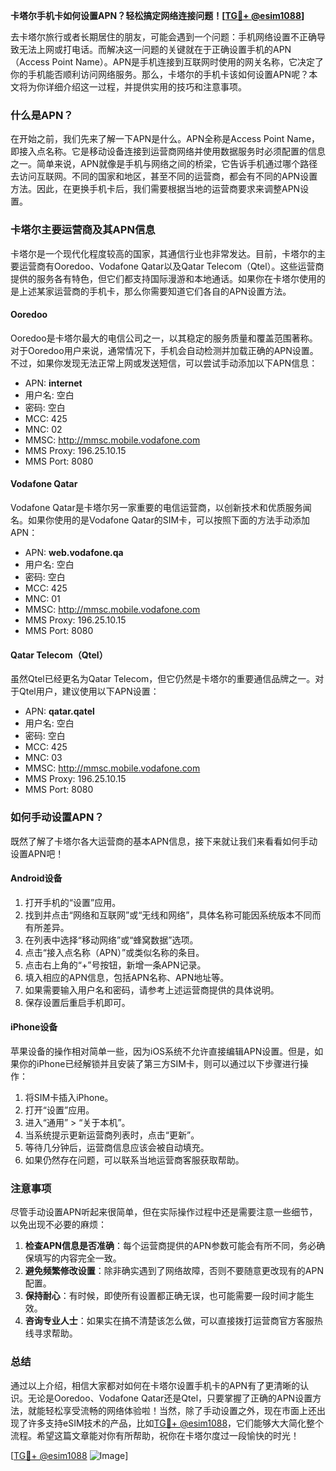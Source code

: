 **卡塔尔手机卡如何设置APN？轻松搞定网络连接问题！[[TG💪+ @esim1088](https://t.me/s/esim1088)]**

去卡塔尔旅行或者长期居住的朋友，可能会遇到一个问题：手机网络设置不正确导致无法上网或打电话。而解决这一问题的关键就在于正确设置手机的APN（Access Point Name）。APN是手机连接到互联网时使用的网关名称，它决定了你的手机能否顺利访问网络服务。那么，卡塔尔的手机卡该如何设置APN呢？本文将为你详细介绍这一过程，并提供实用的技巧和注意事项。

### 什么是APN？

在开始之前，我们先来了解一下APN是什么。APN全称是Access Point Name，即接入点名称。它是移动设备连接到运营商网络并使用数据服务时必须配置的信息之一。简单来说，APN就像是手机与网络之间的桥梁，它告诉手机通过哪个路径去访问互联网。不同的国家和地区，甚至不同的运营商，都会有不同的APN设置方法。因此，在更换手机卡后，我们需要根据当地的运营商要求来调整APN设置。

### 卡塔尔主要运营商及其APN信息

卡塔尔是一个现代化程度较高的国家，其通信行业也非常发达。目前，卡塔尔的主要运营商有Ooredoo、Vodafone Qatar以及Qatar Telecom（Qtel）。这些运营商提供的服务各有特色，但它们都支持国际漫游和本地通话。如果你在卡塔尔使用的是上述某家运营商的手机卡，那么你需要知道它们各自的APN设置方法。

#### Ooredoo

Ooredoo是卡塔尔最大的电信公司之一，以其稳定的服务质量和覆盖范围著称。对于Ooredoo用户来说，通常情况下，手机会自动检测并加载正确的APN设置。不过，如果你发现无法正常上网或发送短信，可以尝试手动添加以下APN信息：

- APN: **internet**
- 用户名: 空白
- 密码: 空白
- MCC: 425
- MNC: 02
- MMSC: http://mmsc.mobile.vodafone.com
- MMS Proxy: 196.25.10.15
- MMS Port: 8080

#### Vodafone Qatar

Vodafone Qatar是卡塔尔另一家重要的电信运营商，以创新技术和优质服务闻名。如果你使用的是Vodafone Qatar的SIM卡，可以按照下面的方法手动添加APN：

- APN: **web.vodafone.qa**
- 用户名: 空白
- 密码: 空白
- MCC: 425
- MNC: 01
- MMSC: http://mmsc.mobile.vodafone.com
- MMS Proxy: 196.25.10.15
- MMS Port: 8080

#### Qatar Telecom（Qtel）

虽然Qtel已经更名为Qatar Telecom，但它仍然是卡塔尔的重要通信品牌之一。对于Qtel用户，建议使用以下APN设置：

- APN: **qatar.qatel**
- 用户名: 空白
- 密码: 空白
- MCC: 425
- MNC: 03
- MMSC: http://mmsc.mobile.vodafone.com
- MMS Proxy: 196.25.10.15
- MMS Port: 8080

### 如何手动设置APN？

既然了解了卡塔尔各大运营商的基本APN信息，接下来就让我们来看看如何手动设置APN吧！

#### Android设备

1. 打开手机的“设置”应用。
2. 找到并点击“网络和互联网”或“无线和网络”，具体名称可能因系统版本不同而有所差异。
3. 在列表中选择“移动网络”或“蜂窝数据”选项。
4. 点击“接入点名称（APN）”或类似名称的条目。
5. 点击右上角的“+”号按钮，新增一条APN记录。
6. 填入相应的APN信息，包括APN名称、APN地址等。
7. 如果需要输入用户名和密码，请参考上述运营商提供的具体说明。
8. 保存设置后重启手机即可。

#### iPhone设备

苹果设备的操作相对简单一些，因为iOS系统不允许直接编辑APN设置。但是，如果你的iPhone已经解锁并且安装了第三方SIM卡，则可以通过以下步骤进行操作：

1. 将SIM卡插入iPhone。
2. 打开“设置”应用。
3. 进入“通用” > “关于本机”。
4. 当系统提示更新运营商列表时，点击“更新”。
5. 等待几分钟后，运营商信息应该会被自动填充。
6. 如果仍然存在问题，可以联系当地运营商客服获取帮助。

### 注意事项

尽管手动设置APN听起来很简单，但在实际操作过程中还是需要注意一些细节，以免出现不必要的麻烦：

1. **检查APN信息是否准确**：每个运营商提供的APN参数可能会有所不同，务必确保填写的内容完全一致。
2. **避免频繁修改设置**：除非确实遇到了网络故障，否则不要随意更改现有的APN配置。
3. **保持耐心**：有时候，即使所有设置都正确无误，也可能需要一段时间才能生效。
4. **咨询专业人士**：如果实在搞不清楚该怎么做，可以直接拨打运营商官方客服热线寻求帮助。

### 总结

通过以上介绍，相信大家都对如何在卡塔尔设置手机卡的APN有了更清晰的认识。无论是Ooredoo、Vodafone Qatar还是Qtel，只要掌握了正确的APN设置方法，就能轻松享受流畅的网络体验啦！当然，除了手动设置之外，现在市面上还出现了许多支持eSIM技术的产品，比如[TG💪+ @esim1088](https://t.me/s/esim1088)，它们能够大大简化整个流程。希望这篇文章能对你有所帮助，祝你在卡塔尔度过一段愉快的时光！

[[TG💪+ @esim1088](https://t.me/s/esim1088) ![Image](https://i.postimg.cc/4NQfJmqS/Snipaste-2025-05-13-00-14-12.png)]